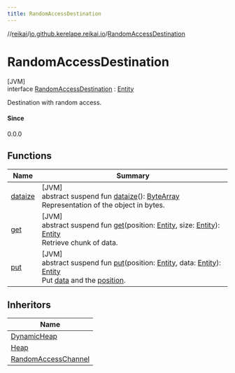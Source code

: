 ```yaml
---
title: RandomAccessDestination
---
```

//[reikai](../../../index.html)/[io.github.kerelape.reikai.io](../index.html)/[RandomAccessDestination](index.html)



# RandomAccessDestination



[JVM]\
interface [RandomAccessDestination](index.html) : [Entity](../../io.github.kerelape.reikai.core/-entity/index.html)

Destination with random access.



#### Since



0.0.0



## Functions


| Name | Summary |
|---|---|
| [dataize](../../io.github.kerelape.reikai.core/-entity/dataize.html) | [JVM]<br>abstract suspend fun [dataize](../../io.github.kerelape.reikai.core/-entity/dataize.html)(): [ByteArray](https://kotlinlang.org/api/latest/jvm/stdlib/kotlin/-byte-array/index.html)<br>Representation of the object in bytes. |
| [get](get.html) | [JVM]<br>abstract suspend fun [get](get.html)(position: [Entity](../../io.github.kerelape.reikai.core/-entity/index.html), size: [Entity](../../io.github.kerelape.reikai.core/-entity/index.html)): [Entity](../../io.github.kerelape.reikai.core/-entity/index.html)<br>Retrieve chunk of data. |
| [put](put.html) | [JVM]<br>abstract suspend fun [put](put.html)(position: [Entity](../../io.github.kerelape.reikai.core/-entity/index.html), data: [Entity](../../io.github.kerelape.reikai.core/-entity/index.html)): [Entity](../../io.github.kerelape.reikai.core/-entity/index.html)<br>Put [data](put.html) and the [position](put.html). |


## Inheritors


| Name |
|---|
| [DynamicHeap](../-dynamic-heap/index.html) |
| [Heap](../-heap/index.html) |
| [RandomAccessChannel](../-random-access-channel/index.html) |

